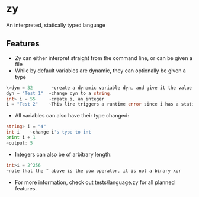 ﻿# zy
An interpreted, statically typed language

## Features
* Zy can either interpret straight from the command line, or can be given a file
* While by default variables are dynamic, they can optionally be given a type  
```go
\>dyn = 32       ~create a dynamic variable dyn, and give it the value 32  
dyn = "Test 1"  ~change dyn to a string.  
int> i = 55     ~create i, an integer  
i = "Test 2"    ~This line triggers a runtime error since i has a static typing  
```
* All variables can also have their type changed:  
```go
string> i = "4"  
int i    ~change i's type to int  
print i + 1  
~output: 5  
```
* Integers can also be of arbitrary length:  
```go
int>i = 2^256  
~note that the ^ above is the pow operator, it is not a binary xor  
```
* For more information, check out tests/language.zy for all planned features.

